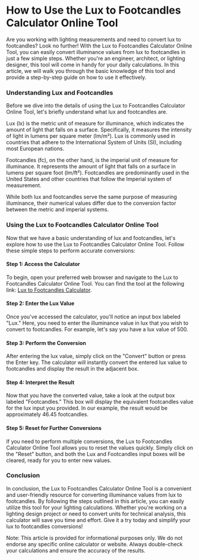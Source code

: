 How to Use the Lux to Footcandles Calculator Online Tool
========================================================

Are you working with lighting measurements and need to convert lux to footcandles? Look no further! With the Lux to Footcandles Calculator Online Tool, you can easily convert illuminance values from lux to footcandles in just a few simple steps. Whether you're an engineer, architect, or lighting designer, this tool will come in handy for your daily calculations. In this article, we will walk you through the basic knowledge of this tool and provide a step-by-step guide on how to use it effectively.

### Understanding Lux and Footcandles

Before we dive into the details of using the Lux to Footcandles Calculator Online Tool, let's briefly understand what lux and footcandles are.

Lux (lx) is the metric unit of measure for illuminance, which indicates the amount of light that falls on a surface. Specifically, it measures the intensity of light in lumens per square meter (lm/m²). Lux is commonly used in countries that adhere to the International System of Units (SI), including most European nations.

Footcandles (fc), on the other hand, is the imperial unit of measure for illuminance. It represents the amount of light that falls on a surface in lumens per square foot (lm/ft²). Footcandles are predominantly used in the United States and other countries that follow the Imperial system of measurement.

While both lux and footcandles serve the same purpose of measuring illuminance, their numerical values differ due to the conversion factor between the metric and imperial systems.

### Using the Lux to Footcandles Calculator Online Tool

Now that we have a basic understanding of lux and footcandles, let's explore how to use the Lux to Footcandles Calculator Online Tool. Follow these simple steps to perform accurate conversions:

#### Step 1: Access the Calculator

To begin, open your preferred web browser and navigate to the Lux to Footcandles Calculator Online Tool. You can find the tool at the following link: [Lux to Footcandles Calculator](https://www.onlinecalculatorsfree.com/tools/lux-to-footcandles-calculator.html).

#### Step 2: Enter the Lux Value

Once you've accessed the calculator, you'll notice an input box labeled "Lux." Here, you need to enter the illuminance value in lux that you wish to convert to footcandles. For example, let's say you have a lux value of 500.

#### Step 3: Perform the Conversion

After entering the lux value, simply click on the "Convert" button or press the Enter key. The calculator will instantly convert the entered lux value to footcandles and display the result in the adjacent box.

#### Step 4: Interpret the Result

Now that you have the converted value, take a look at the output box labeled "Footcandles." This box will display the equivalent footcandles value for the lux input you provided. In our example, the result would be approximately 46.45 footcandles.

#### Step 5: Reset for Further Conversions

If you need to perform multiple conversions, the Lux to Footcandles Calculator Online Tool allows you to reset the values quickly. Simply click on the "Reset" button, and both the Lux and Footcandles input boxes will be cleared, ready for you to enter new values.

### Conclusion

In conclusion, the Lux to Footcandles Calculator Online Tool is a convenient and user-friendly resource for converting illuminance values from lux to footcandles. By following the steps outlined in this article, you can easily utilize this tool for your lighting calculations. Whether you're working on a lighting design project or need to convert units for technical analysis, this calculator will save you time and effort. Give it a try today and simplify your lux to footcandles conversions!

Note: This article is provided for informational purposes only. We do not endorse any specific online calculator or website. Always double-check your calculations and ensure the accuracy of the results.